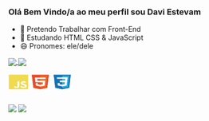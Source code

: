 ### Olá Bem Vindo/a ao meu perfil sou Davi Estevam 

- 🔭 Pretendo Trabalhar com Front-End
- 🌱 Estudando HTML CSS & JavaScript
- 😄 Pronomes: ele/dele

<a href="https://github.com/DaviEstev/github-readme-stats">
  <img height=150 align="center" src="https://github-readme-stats.vercel.app/api?username=DaviEstev&theme=gruvbox&show_icons=true" />
</a>
<a href="https://github.com/DaviEstev/convoychat">
  <img height=150 align="center" src="https://github-readme-stats.vercel.app/api/top-langs?username=DaviEstev&layout=compact&langs_count=8&card_width=320&theme=gruvbox" />
</a>

<div style="display: inline_block"><br>
  <img align="center" alt="Rafa-Js" height="30" width="40" src="https://raw.githubusercontent.com/devicons/devicon/master/icons/javascript/javascript-plain.svg">
  <img align="center" alt="Rafa-HTML" height="30" width="40" src="https://raw.githubusercontent.com/devicons/devicon/master/icons/html5/html5-original.svg">
  <img align="center" alt="Rafa-CSS" height="30" width="40" src="https://raw.githubusercontent.com/devicons/devicon/master/icons/css3/css3-original.svg">
</div>
  
  ##
 
<div> 
  <a href="https:https://www.instagram.com/davi_estv/" target="_blank"><img src="https://img.shields.io/badge/-Instagram-%23E4405F?style=for-the-badge&logo=instagram&logoColor=white" target="_blank"></a>
  <a href="https://www.linkedin.com/in/daviestevprograming/" target="_blank"><img src="https://img.shields.io/badge/-LinkedIn-%230077B5?style=for-the-badge&logo=linkedin&logoColor=white" target="_blank"></a> 
</div>
